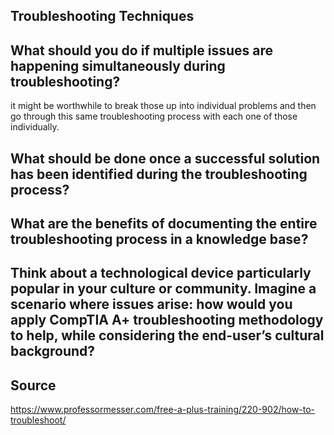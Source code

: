 ## Troubleshooting Techniques
## What should you do if multiple issues are happening simultaneously during troubleshooting?
it might be worthwhile to break those up into individual problems and then go through this same troubleshooting process with each one of those individually.
## What should be done once a successful solution has been identified during the troubleshooting process?

## What are the benefits of documenting the entire troubleshooting process in a knowledge base?

## Think about a technological device particularly popular in your culture or community. Imagine a scenario where issues arise: how would you apply CompTIA A+ troubleshooting methodology to help, while considering the end-user’s cultural background?

## Source 
https://www.professormesser.com/free-a-plus-training/220-902/how-to-troubleshoot/